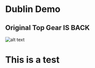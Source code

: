 # Dublin Demo
## Original Top Gear **IS BACK**
![alt text](https://sm.ign.com/t/ign_ap/articlepage/t/top-gear-h/top-gear-host-jeremy-clarkson-suspended-by-bbc_eq6h.1280.jpg)
# This is a test